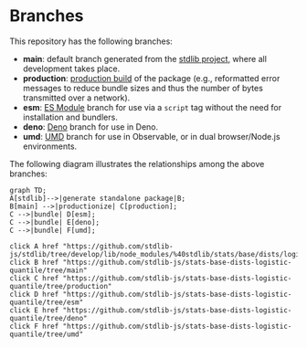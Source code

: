 <!--

@license Apache-2.0

Copyright (c) 2022 The Stdlib Authors.

Licensed under the Apache License, Version 2.0 (the "License");
you may not use this file except in compliance with the License.
You may obtain a copy of the License at

    http://www.apache.org/licenses/LICENSE-2.0

Unless required by applicable law or agreed to in writing, software
distributed under the License is distributed on an "AS IS" BASIS,
WITHOUT WARRANTIES OR CONDITIONS OF ANY KIND, either express or implied.
See the License for the specific language governing permissions and
limitations under the License.

-->

# Branches

This repository has the following branches:

-   **main**: default branch generated from the [stdlib project][stdlib-url], where all development takes place.
-   **production**: [production build][production-url] of the package (e.g., reformatted error messages to reduce bundle sizes and thus the number of bytes transmitted over a network).
-   **esm**: [ES Module][esm-url] branch for use via a `script` tag without the need for installation and bundlers.
-   **deno**: [Deno][deno-url] branch for use in Deno.
-   **umd**: [UMD][umd-url] branch for use in Observable, or in dual browser/Node.js environments.

The following diagram illustrates the relationships among the above branches:

```mermaid
graph TD;
A[stdlib]-->|generate standalone package|B;
B[main] -->|productionize| C[production];
C -->|bundle| D[esm];
C -->|bundle| E[deno];
C -->|bundle| F[umd];

click A href "https://github.com/stdlib-js/stdlib/tree/develop/lib/node_modules/%40stdlib/stats/base/dists/logistic/quantile"
click B href "https://github.com/stdlib-js/stats-base-dists-logistic-quantile/tree/main"
click C href "https://github.com/stdlib-js/stats-base-dists-logistic-quantile/tree/production"
click D href "https://github.com/stdlib-js/stats-base-dists-logistic-quantile/tree/esm"
click E href "https://github.com/stdlib-js/stats-base-dists-logistic-quantile/tree/deno"
click F href "https://github.com/stdlib-js/stats-base-dists-logistic-quantile/tree/umd"
```

[stdlib-url]: https://github.com/stdlib-js/stdlib/tree/develop/lib/node_modules/%40stdlib/stats/base/dists/logistic/quantile
[production-url]: https://github.com/stdlib-js/stats-base-dists-logistic-quantile/tree/production
[deno-url]: https://github.com/stdlib-js/stats-base-dists-logistic-quantile/tree/deno
[umd-url]: https://github.com/stdlib-js/stats-base-dists-logistic-quantile/tree/umd
[esm-url]: https://github.com/stdlib-js/stats-base-dists-logistic-quantile/tree/esm